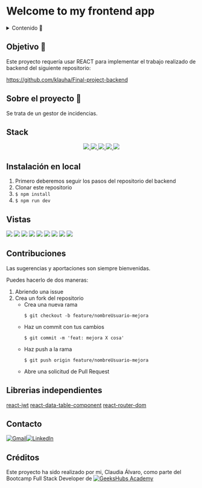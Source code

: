 # Welcome to my frontend app  

<details>
  <summary>Contenido 📝</summary>
  <ol>
    <li><a href="#objetivo-🎯">Objetivo</a></li>
    <li><a href="#sobre-el-proyecto-🔎">Sobre el proyecto</a></li>
    <li><a href="#stack">Stack</a></li>
    <li><a href="#instalación-en-local">Instalación</a></li>
    <li><a href="#vistas">Vistas</a></li>
    <li><a href="#contribuciones">Contribuciones</a></li>
    <li><a href="#librerias-independientes">Librerías independientes</a></li>
    <li><a href="#contacto">Contacto</a></li>
    <li><a href="#créditos">Créditos</a></li>
  </ol>
</details>

## Objetivo 🎯
Este proyecto requería usar REACT para implementar el trabajo realizado de backend del siguiente repositorio:

https://github.com/klauha/Final-project-backend

## Sobre el proyecto 🔎
Se trata de un gestor de incidencias.   
  

## Stack

<div align="center">
<a href="https://es.react.dev/">
    <img src= "https://img.shields.io/badge/React-20232A?style=for-the-badge&logo=react&logoColor=61DAFB"/>
</a>
<a href="https://developer.mozilla.org/es/docs/Web/CSS">
    <img src= "https://img.shields.io/badge/CSS3-1572B6?style=for-the-badge&logo=css3&logoColor=white"/>
</a>
<a href="https://www.npmjs.com/">
    <img src= "https://img.shields.io/badge/npm-CB3837?style=for-the-badge&logo=npm&logoColor=white"/>
</a>
<a href="https://developer.mozilla.org/es/docs/Web/JavaScript">
    <img src= "https://img.shields.io/badge/javascipt-EFD81D?style=for-the-badge&logo=javascript&logoColor=black"/>
</a>
<a href="https://jwt.io/">
    <img src= "https://img.shields.io/badge/JWT-000000?style=for-the-badge&logo=JSON%20web%20tokens&logoColor=white"/>
</a>
 </div>

## Instalación en local
1. Primero deberemos seguir los pasos del repositorio del backend
2. Clonar este repositorio 
3. ``` $ npm install ```
4. ``` $ npm run dev ```

## Vistas
<img src="./img/image1.png"> 
<img src="./img/image2.png"> 
<img src="./img/image3.png"> 
<img src="./img/image4.png"> 
<img src="./img/image5.png"> 
<img src="./img/image6.png"> 
<img src="./img/image7.png"> 
<img src="./img/image8.png"> 
<img src="./img/image9.png"> 

## Contribuciones
Las sugerencias y aportaciones son siempre bienvenidas.  

Puedes hacerlo de dos maneras:

1. Abriendo una issue
2. Crea un fork del repositorio
    - Crea una nueva rama  
        ```
        $ git checkout -b feature/nombreUsuario-mejora
        ```
    - Haz un commit con tus cambios 
        ```
        $ git commit -m 'feat: mejora X cosa'
        ```
    - Haz push a la rama 
        ```
        $ git push origin feature/nombreUsuario-mejora
        ```
    - Abre una solicitud de Pull Request


## Librerias independientes

[react-jwt](https://www.npmjs.com/package/react-jwt)
[react-data-table-component](https://react-data-table-component.netlify.app/?path=/docs/getting-started-intro--docs)
[react-router-dom](https://reactrouter.com/en/main)

## Contacto

[![Gmail](https://img.shields.io/badge/Gmail-D14836?style=for-the-badge&logo=gmail&logoColor=white)](mailto:claudiaalvaro17@gmail.com)[![LinkedIn](https://img.shields.io/badge/linkedin-%230077B5.svg?style=for-the-badge&logo=linkedin&logoColor=white)](https://www.linkedin.com/in/vanessabritogonzalezhttps://www.linkedin.com/in/claudia-alvaro-cano-47860538/)

## Créditos
Este proyecto ha sido realizado por mi, Claudia Álvaro, como parte del Bootcamp Full Stack Developer de [![GeeksHubs Academy](https://img.shields.io/badge/GeeksHubs_Academy-%23F40D12?style=for-the-badge&color=%23F40D12)](https://geekshubsacademy.com/)